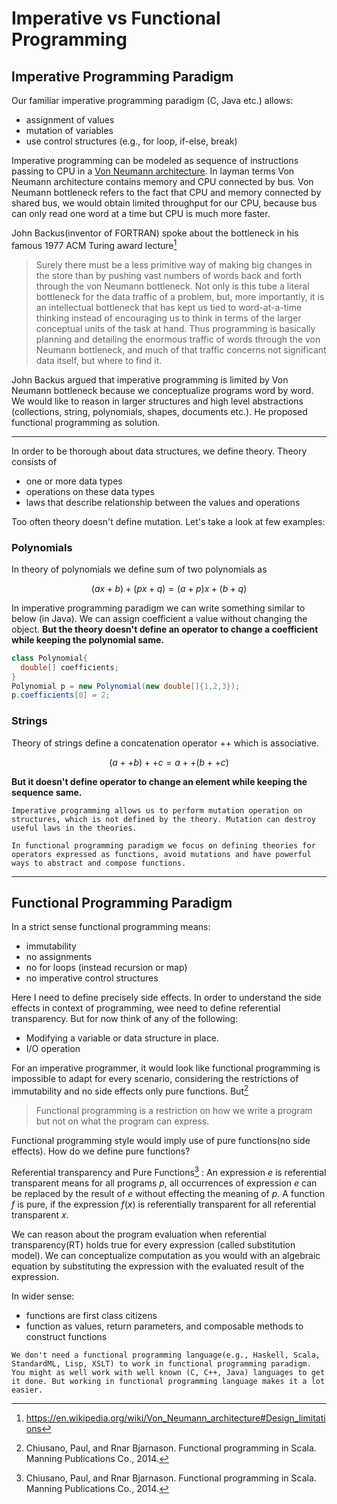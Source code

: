 Imperative vs Functional Programming
===========================================


## Imperative Programming Paradigm

Our familiar imperative programming paradigm (C, Java etc.) allows:
- assignment of values
- mutation of variables
- use control structures (e.g., for loop, if-else, break)


Imperative programming can be modeled as sequence of instructions passing to CPU in a [Von Neumann architecture](https://en.wikipedia.org/wiki/Von_Neumann_architecture). In layman terms Von Neumann architecture contains memory and CPU connected by bus. Von Neumann bottleneck refers to the fact that CPU and memory connected by shared bus, we would obtain limited throughput for our CPU, because bus can only read one word at a time but CPU is much more faster.


 John Backus(inventor of FORTRAN) spoke about the bottleneck in his famous 1977 ACM Turing award lecture[^1]

 > Surely there must be a less primitive way of making big changes in the store than by pushing vast numbers of words back and forth through the von Neumann bottleneck. Not only is this tube a literal bottleneck for the data traffic of a problem, but, more importantly, it is an intellectual bottleneck that has kept us tied to word-at-a-time thinking instead of encouraging us to think in terms of the larger conceptual units of the task at hand. Thus programming is basically planning and detailing the enormous traffic of words through the von Neumann bottleneck, and much of that traffic concerns not significant data itself, but where to find it.

John Backus argued that imperative programming is limited by Von Neumann bottleneck because we conceptualize programs word by word. We would like to reason in larger structures and high level abstractions (collections, string, polynomials, shapes, documents etc.). He proposed functional programming as solution.

-----------------------------------

In order to be thorough about data structures, we define theory. Theory consists of
- one or more data types
- operations on these data types
- laws that describe relationship between the values and operations

Too often theory doesn't define mutation. Let's take a look at few examples:

### Polynomials
In theory of polynomials we define sum of two polynomials as

$$
(ax + b)+(px + q) = (a+p)x + (b+q)
$$



In imperative programming paradigm we can write something similar to below (in Java). We can assign coefficient a value without changing the object. **But the theory doesn't define an operator to change a coefficient while keeping the polynomial same.**

```java
class Polynomial{
  double[] coefficients;
}
Polynomial p = new Polynomial(new double[]{1,2,3});
p.coefficients[0] = 2;
```


### Strings
Theory of strings define a concatenation operator $++$ which is associative.

$$(a++b)++c =  a ++ (b++c)$$

**But it doesn't define operator to change an element while keeping the sequence same.**

```{note}
Imperative programming allows us to perform mutation operation on structures, which is not defined by the theory. Mutation can destroy useful laws in the theories.
```

```{note}
In functional programming paradigm we focus on defining theories for operators expressed as functions, avoid mutations and have powerful ways to abstract and compose functions.
```

-------------------------------------------

## Functional Programming Paradigm

In a strict sense functional programming means:
- immutability
- no assignments
- no for loops (instead recursion or map)
- no imperative control structures

Here I need to define precisely side effects. In order to understand the side effects in context of programming, wee need to define referential transparency. But for now think of any of the following:

- Modifying a variable or data structure in place.
- I/O operation


For an imperative programmer, it would look like functional programming is impossible to adapt for every scenario, considering the restrictions of immutability and no side effects only pure functions. But[^2]

> Functional programming is a restriction on how we write a program but not on what the program can express.

Functional programming style would imply use of pure functions(no side effects). How do we define pure functions?

Referential transparency and Pure Functions[^2]
:  An expression $e$ is referential transparent means for all programs $p$, all occurrences of expression $e$ can be replaced by the result of $e$ without effecting the meaning of $p$. A function $f$ is pure, if the expression $f(x)$ is referentially transparent for all referential transparent $x$.

We can reason about the program evaluation when referential transparency(RT) holds true for every expression (called substitution model). We can conceptualize computation as you would with an algebraic equation by substituting the expression with the evaluated result of the expression.

In wider sense:
- functions are first class citizens
- function as values, return parameters, and composable methods to construct functions

```{note}
We don't need a functional programming language(e.g., Haskell, Scala, StandardML, Lisp, XSLT) to work in functional programming paradigm. You might as well work with well known (C, C++, Java) languages to get it done. But working in functional programming language makes it a lot easier.
```

[^1]: https://en.wikipedia.org/wiki/Von_Neumann_architecture#Design_limitations
[^2]: Chiusano, Paul, and Rnar Bjarnason. Functional programming in Scala. Manning Publications Co., 2014.
